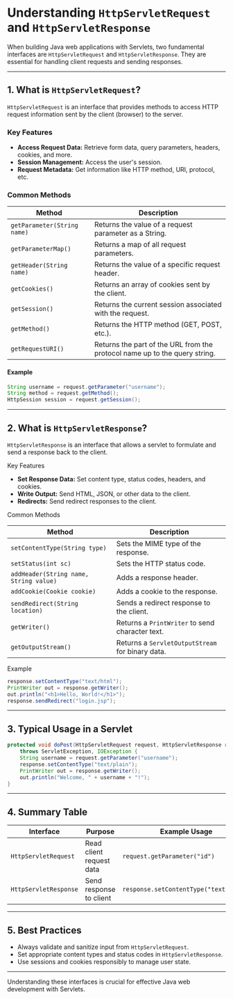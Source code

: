 # Understanding `HttpServletRequest` and `HttpServletResponse`

When building Java web applications with Servlets, two fundamental interfaces are `HttpServletRequest` and `HttpServletResponse`. They are essential for handling client requests and sending responses.

---

## 1. What is `HttpServletRequest`?

`HttpServletRequest` is an interface that provides methods to access HTTP request information sent by the client (browser) to the server.

### Key Features

- **Access Request Data:** Retrieve form data, query parameters, headers, cookies, and more.
- **Session Management:** Access the user's session.
- **Request Metadata:** Get information like HTTP method, URI, protocol, etc.

### Common Methods

| Method | Description |
|--------|-------------|
| `getParameter(String name)` | Returns the value of a request parameter as a String. |
| `getParameterMap()` | Returns a map of all request parameters. |
| `getHeader(String name)` | Returns the value of a specific request header. |
| `getCookies()` | Returns an array of cookies sent by the client. |
| `getSession()` | Returns the current session associated with the request. |
| `getMethod()` | Returns the HTTP method (GET, POST, etc.). |
| `getRequestURI()` | Returns the part of the URL from the protocol name up to the query string. |

#### Example

```java
String username = request.getParameter("username");
String method = request.getMethod();
HttpSession session = request.getSession();
```

---

## 2. What is `HttpServletResponse`?

`HttpServletResponse` is an interface that allows a servlet to formulate and send a response back to the client.

 Key Features

- **Set Response Data:** Set content type, status codes, headers, and cookies.
- **Write Output:** Send HTML, JSON, or other data to the client.
- **Redirects:** Send redirect responses to the client.

Common Methods

| Method | Description |
|--------|-------------|
| `setContentType(String type)` | Sets the MIME type of the response. |
| `setStatus(int sc)` | Sets the HTTP status code. |
| `addHeader(String name, String value)` | Adds a response header. |
| `addCookie(Cookie cookie)` | Adds a cookie to the response. |
| `sendRedirect(String location)` | Sends a redirect response to the client. |
| `getWriter()` | Returns a `PrintWriter` to send character text. |
| `getOutputStream()` | Returns a `ServletOutputStream` for binary data. |

Example

```java
response.setContentType("text/html");
PrintWriter out = response.getWriter();
out.println("<h1>Hello, World!</h1>");
response.sendRedirect("login.jsp");
```

---

## 3. Typical Usage in a Servlet

```java
protected void doPost(HttpServletRequest request, HttpServletResponse response)
    throws ServletException, IOException {
    String username = request.getParameter("username");
    response.setContentType("text/plain");
    PrintWriter out = response.getWriter();
    out.println("Welcome, " + username + "!");
}
```

---

## 4. Summary Table

| Interface | Purpose | Example Usage |
|-----------|---------|--------------|
| `HttpServletRequest` | Read client request data | `request.getParameter("id")` |
| `HttpServletResponse` | Send response to client | `response.setContentType("text/html")` |

---

## 5. Best Practices

- Always validate and sanitize input from `HttpServletRequest`.
- Set appropriate content types and status codes in `HttpServletResponse`.
- Use sessions and cookies responsibly to manage user state.

---

Understanding these interfaces is crucial for effective Java web development with Servlets.
